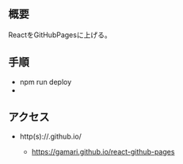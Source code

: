 ## 概要

ReactをGitHubPagesに上げる。

## 手順

- npm run deploy
- 


## アクセス

- http(s)://<organization>.github.io/<repository>
  - https://gamari.github.io/react-github-pages